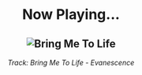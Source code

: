 <div align="center"> 
<h1>Now Playing...</h1>

![Bring Me To Life](https://i.scdn.co/image/ab67616d00001e0225f49ab23f0ec6332efef432)
--
_<p>Track: Bring Me To Life - Evanescence </p>_
</div>
